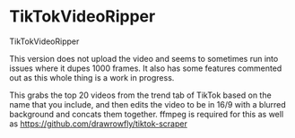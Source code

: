# TikTokVideoRipper
TikTokVideoRipper

This version does not upload the video and seems to sometimes run into issues where it dupes 1000 frames.
It also has some features commented out as this whole thing is a work in progress.

This grabs the top 20 videos from the trend tab of TikTok based on the name that you include, and then edits the video to be in 16/9 with a blurred background and concats them together.
ffmpeg is required for this as well as https://github.com/drawrowfly/tiktok-scraper
